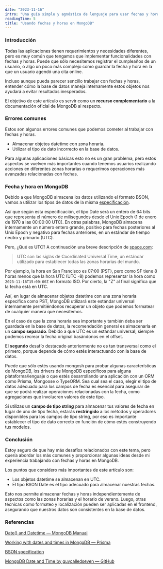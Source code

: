 ```yaml
---
date: "2023-11-16"
intro: "Una guía simple y agnóstica de lenguaje para usar fechas y horas en MongoDB."
readingTime: 5
title: "Usando fechas y horas en MongoDB"
---
```


### Introducción

Todas las aplicaciones tienen requerimientos y necesidades diferentes, pero es muy común que tengamos que implementar funcionalidades con fechas y horas. Puede que sólo necesitemos registrar el cumpleaños de un usuario, o algo un poco más complejo como guardar la fecha y hora en la que un usuario agendó una cita online.

Incluso aunque pueda parecer sencillo trabajar con fechas y horas, entender cómo la base de datos maneja internamente estos objetos nos ayudará a evitar resultados inesperados.

El objetivo de este artículo es servir como un **recurso complementario** a la documentación oficial de MongoDB al respecto.

### Errores comunes

Estos son algunos errores comunes que podemos cometer al trabajar con fechas y horas.

- Almacenar objetos datetime con zona horaria.
- Utilizar el tipo de dato incorrecto en la base de datos.

Para algunas aplicaciones básicas esto no es un gran problema, pero estos aspectos se vuelven más importantes cuando tenemos usuarios realizando acciones en diferentes zonas horarias o requerimos operaciones más avanzadas relacionadas con fechas.

### Fecha y hora en MongoDB

Debido a que MongoDB almacena los datos utilizando el formato BSON, vamos a utilizar los tipos de datos de la misma [especificación](https://bsonspec.org/#/specification).

Así que según esta especificación, el tipo Date será un entero de 64 bits que representa el número de milisegundos desde el Unix Epoch (1 de enero de 1970 a las 00:00:00 UTC). En otras palabras, MongoDB almacena internamente un número entero grande, positivo para fechas posteriores al Unix Epoch y negativo para fechas anteriores, en un estándar de tiempo neutro y primario (UTC).

Pero, ¿Qué es UTC? A continuación una breve descripción de [space.com](https://www.space.com/):

> UTC son las siglas de Coordinated Universal Time, un estándar utilizado para establecer todas las zonas horarias del mundo.

Por ejemplo, la hora en San Francisco es 07:00 (PST), pero como SF tiene 8 horas menos que la hora UTC (UTC -8) podemos representar la hora como `2023-11-16T15:00:00Z` en formato ISO. Por cierto, la "Z" al final significa que la fecha está en UTC.

Así, en lugar de almacenar objetos datetime con una zona horaria específica como PST, MongoDB utilizará este estándar universal internamente permitiéndonos recuperar un objeto que podemos formatear de cualquier manera que necesitemos.

En el caso de que la zona horaria sea importante y también deba ser guardada en la base de datos, la recomendación general es almacenarla en un **campo separado**. Debido a que UTC es un estándar universal, siempre podemos recrear la fecha original basándonos en el offset.

El **segundo** desafío destacado anteriormente no es tan transversal como el primero, porque depende de cómo estés interactuando con la base de datos.

Puede que sólo estés usando mongosh para probar algunas características de MongoDB, los drivers de MongoDB específicos para alguna plataforma/lenguaje o que estés desarrollando una aplicación con un ORM como Prisma, Mongoose o TypeORM. Sea cual sea el caso, elegir el tipo de datos adecuado para los campos de fecha es esencial para asegurar de que se podrá realizar operaciones relacionadas con la fecha, como agregaciones que involucren valores de este tipo.

Si utilizas un **campo de tipo string** para almacenar tus valores de fecha en lugar de uno de tipo fecha, estarás **restringido** a los métodos y operadores disponibles para los campos de tipo string, por eso es importante establecer el tipo de dato correcto en función de cómo estés construyendo tus modelos.

### Conclusión

Estoy seguro de que hay más desafíos relacionados con este tema, pero quería abordar los más comunes y proporcionar algunas ideas desde mi experiencia trabajando con fechas y horas en MongoDB.

Los puntos que considero más importantes de este artículo son:

- Los objetos datetime se almacenan en UTC.
- El tipo BSON Date es el tipo adecuado para almacenar nuestras fechas.

Esto nos permite almacenar fechas y horas independientemente de aspectos como las zonas horarias y el horario de verano. Luego, otras técnicas como formateo y localización pueden ser aplicadas en el frontend, asegurando que nuestros datos son consistentes en la base de datos.

### Referencias

[Date() and Datetime — MongoDB Manual](https://www.mongodb.com/docs/manual/reference/method/Date/)

[Working with dates and times in MongoDB — Prisma](https://www.prisma.io/dataguide/mongodb/working-with-dates)

[BSON specification](https://bsonspec.org/#/specification)

[MongoDB Date and Time by guycalledseven — GitHub](https://gist.github.com/guycalledseven/23c66211741ab6b8a2bb492a72e282f2)
